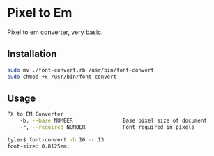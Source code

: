 Pixel to Em
===============

Pixel to em converter, very basic.

## Installation

```bash
sudo mv ./font-convert.rb /usr/bin/font-convert
sudo chmod +x /usr/bin/font-convert
```

## Usage

```bash
PX to EM Converter
    -b, --base NUMBER                Base pixel size of document
    -r, --required NUMBER            Font required in pixels
```

```bash
tyler$ font-convert -b 16 -r 13
font-size: 0.8125em;
```